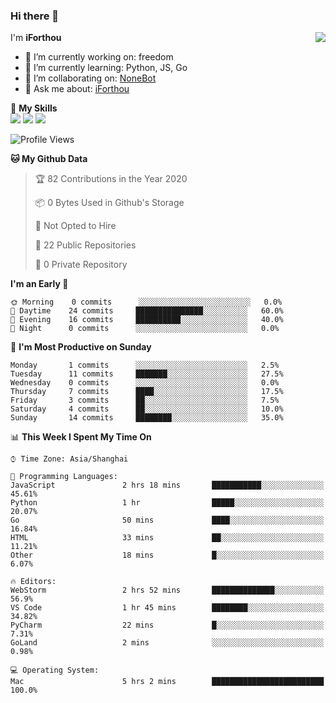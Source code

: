 ### Hi there 👋

<a href="#">
  <img align="right" src="https://github-readme-stats.vercel.app/api?username=iforthou&count_private=true&show_icons=true&bg_color=15,f2f7fd,E0EAFC" />
</a>

I'm **iForthou**

- 🔭 I’m currently working on: freedom
- 🌱 I’m currently learning: Python, JS, Go
- 👯 I’m collaborating on: [NoneBot](https://github.com/nonebot)
- 💬 Ask me about: [iForthou](https://iforthou.com)

🌟 **My Skills**  
![](https://img.shields.io/badge/-Python-3e74a2?style=flat-square&logo=Python&logoColor=fff)
![](https://img.shields.io/badge/-Docker-2496ED?style=flat-square&logo=Docker&logoColor=fff)
![](https://img.shields.io/badge/-Linux-000000?style=flat-square&logo=Linux&logoColor=fff)

<!--START_SECTION:waka-->
![Profile Views](http://img.shields.io/badge/Profile%20Views-238-blue)

**🐱 My Github Data** 

> 🏆 82 Contributions in the Year 2020
 > 
> 📦 0 Bytes Used in Github's Storage 
 > 
> 🚫 Not Opted to Hire
 > 
> 📜 22 Public Repositories
 > 
> 🔑 0 Private Repository 
 > 
**I'm an Early 🐤** 

```text
🌞 Morning    0 commits      ░░░░░░░░░░░░░░░░░░░░░░░░░   0.0% 
🌆 Daytime    24 commits     ███████████████░░░░░░░░░░   60.0% 
🌃 Evening    16 commits     ██████████░░░░░░░░░░░░░░░   40.0% 
🌙 Night      0 commits      ░░░░░░░░░░░░░░░░░░░░░░░░░   0.0%

```
📅 **I'm Most Productive on Sunday** 

```text
Monday       1 commits      ░░░░░░░░░░░░░░░░░░░░░░░░░   2.5% 
Tuesday      11 commits     ███████░░░░░░░░░░░░░░░░░░   27.5% 
Wednesday    0 commits      ░░░░░░░░░░░░░░░░░░░░░░░░░   0.0% 
Thursday     7 commits      ████░░░░░░░░░░░░░░░░░░░░░   17.5% 
Friday       3 commits      ██░░░░░░░░░░░░░░░░░░░░░░░   7.5% 
Saturday     4 commits      ██░░░░░░░░░░░░░░░░░░░░░░░   10.0% 
Sunday       14 commits     ████████░░░░░░░░░░░░░░░░░   35.0%

```


📊 **This Week I Spent My Time On** 

```text
⌚︎ Time Zone: Asia/Shanghai

💬 Programming Languages: 
JavaScript               2 hrs 18 mins       ███████████░░░░░░░░░░░░░░   45.61% 
Python                   1 hr                █████░░░░░░░░░░░░░░░░░░░░   20.07% 
Go                       50 mins             ████░░░░░░░░░░░░░░░░░░░░░   16.84% 
HTML                     33 mins             ██░░░░░░░░░░░░░░░░░░░░░░░   11.21% 
Other                    18 mins             █░░░░░░░░░░░░░░░░░░░░░░░░   6.07%

🔥 Editors: 
WebStorm                 2 hrs 52 mins       ██████████████░░░░░░░░░░░   56.9% 
VS Code                  1 hr 45 mins        ████████░░░░░░░░░░░░░░░░░   34.82% 
PyCharm                  22 mins             █░░░░░░░░░░░░░░░░░░░░░░░░   7.31% 
GoLand                   2 mins              ░░░░░░░░░░░░░░░░░░░░░░░░░   0.98%

💻 Operating System: 
Mac                      5 hrs 2 mins        █████████████████████████   100.0%

```


<!--END_SECTION:waka-->
